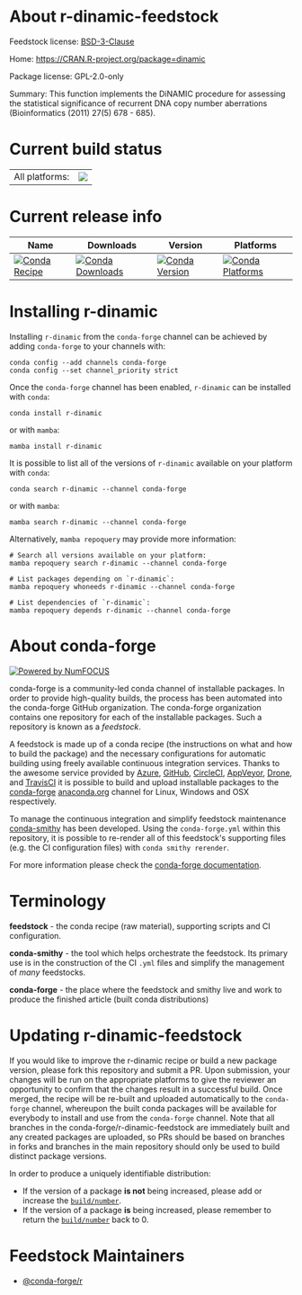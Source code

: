 About r-dinamic-feedstock
=========================

Feedstock license: [BSD-3-Clause](https://github.com/conda-forge/r-dinamic-feedstock/blob/main/LICENSE.txt)

Home: https://CRAN.R-project.org/package=dinamic

Package license: GPL-2.0-only

Summary: This function implements the DiNAMIC procedure for assessing the statistical significance of recurrent DNA copy number aberrations (Bioinformatics (2011) 27(5) 678 - 685).

Current build status
====================


<table><tr><td>All platforms:</td>
    <td>
      <a href="https://dev.azure.com/conda-forge/feedstock-builds/_build/latest?definitionId=16915&branchName=main">
        <img src="https://dev.azure.com/conda-forge/feedstock-builds/_apis/build/status/r-dinamic-feedstock?branchName=main">
      </a>
    </td>
  </tr>
</table>

Current release info
====================

| Name | Downloads | Version | Platforms |
| --- | --- | --- | --- |
| [![Conda Recipe](https://img.shields.io/badge/recipe-r--dinamic-green.svg)](https://anaconda.org/conda-forge/r-dinamic) | [![Conda Downloads](https://img.shields.io/conda/dn/conda-forge/r-dinamic.svg)](https://anaconda.org/conda-forge/r-dinamic) | [![Conda Version](https://img.shields.io/conda/vn/conda-forge/r-dinamic.svg)](https://anaconda.org/conda-forge/r-dinamic) | [![Conda Platforms](https://img.shields.io/conda/pn/conda-forge/r-dinamic.svg)](https://anaconda.org/conda-forge/r-dinamic) |

Installing r-dinamic
====================

Installing `r-dinamic` from the `conda-forge` channel can be achieved by adding `conda-forge` to your channels with:

```
conda config --add channels conda-forge
conda config --set channel_priority strict
```

Once the `conda-forge` channel has been enabled, `r-dinamic` can be installed with `conda`:

```
conda install r-dinamic
```

or with `mamba`:

```
mamba install r-dinamic
```

It is possible to list all of the versions of `r-dinamic` available on your platform with `conda`:

```
conda search r-dinamic --channel conda-forge
```

or with `mamba`:

```
mamba search r-dinamic --channel conda-forge
```

Alternatively, `mamba repoquery` may provide more information:

```
# Search all versions available on your platform:
mamba repoquery search r-dinamic --channel conda-forge

# List packages depending on `r-dinamic`:
mamba repoquery whoneeds r-dinamic --channel conda-forge

# List dependencies of `r-dinamic`:
mamba repoquery depends r-dinamic --channel conda-forge
```


About conda-forge
=================

[![Powered by
NumFOCUS](https://img.shields.io/badge/powered%20by-NumFOCUS-orange.svg?style=flat&colorA=E1523D&colorB=007D8A)](https://numfocus.org)

conda-forge is a community-led conda channel of installable packages.
In order to provide high-quality builds, the process has been automated into the
conda-forge GitHub organization. The conda-forge organization contains one repository
for each of the installable packages. Such a repository is known as a *feedstock*.

A feedstock is made up of a conda recipe (the instructions on what and how to build
the package) and the necessary configurations for automatic building using freely
available continuous integration services. Thanks to the awesome service provided by
[Azure](https://azure.microsoft.com/en-us/services/devops/), [GitHub](https://github.com/),
[CircleCI](https://circleci.com/), [AppVeyor](https://www.appveyor.com/),
[Drone](https://cloud.drone.io/welcome), and [TravisCI](https://travis-ci.com/)
it is possible to build and upload installable packages to the
[conda-forge](https://anaconda.org/conda-forge) [anaconda.org](https://anaconda.org/)
channel for Linux, Windows and OSX respectively.

To manage the continuous integration and simplify feedstock maintenance
[conda-smithy](https://github.com/conda-forge/conda-smithy) has been developed.
Using the ``conda-forge.yml`` within this repository, it is possible to re-render all of
this feedstock's supporting files (e.g. the CI configuration files) with ``conda smithy rerender``.

For more information please check the [conda-forge documentation](https://conda-forge.org/docs/).

Terminology
===========

**feedstock** - the conda recipe (raw material), supporting scripts and CI configuration.

**conda-smithy** - the tool which helps orchestrate the feedstock.
                   Its primary use is in the construction of the CI ``.yml`` files
                   and simplify the management of *many* feedstocks.

**conda-forge** - the place where the feedstock and smithy live and work to
                  produce the finished article (built conda distributions)


Updating r-dinamic-feedstock
============================

If you would like to improve the r-dinamic recipe or build a new
package version, please fork this repository and submit a PR. Upon submission,
your changes will be run on the appropriate platforms to give the reviewer an
opportunity to confirm that the changes result in a successful build. Once
merged, the recipe will be re-built and uploaded automatically to the
`conda-forge` channel, whereupon the built conda packages will be available for
everybody to install and use from the `conda-forge` channel.
Note that all branches in the conda-forge/r-dinamic-feedstock are
immediately built and any created packages are uploaded, so PRs should be based
on branches in forks and branches in the main repository should only be used to
build distinct package versions.

In order to produce a uniquely identifiable distribution:
 * If the version of a package **is not** being increased, please add or increase
   the [``build/number``](https://docs.conda.io/projects/conda-build/en/latest/resources/define-metadata.html#build-number-and-string).
 * If the version of a package **is** being increased, please remember to return
   the [``build/number``](https://docs.conda.io/projects/conda-build/en/latest/resources/define-metadata.html#build-number-and-string)
   back to 0.

Feedstock Maintainers
=====================

* [@conda-forge/r](https://github.com/conda-forge/r/)

